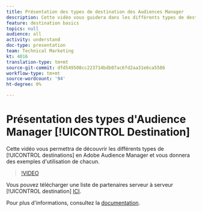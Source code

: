 ```yaml
---
title: Présentation des types de destination des Audiences Manager
description: Cette vidéo vous guidera dans les différents types de destinations de Adobe Audience Manager et vous donnera des exemples d'utilisation de chacune d'elles.
feature: destination basics
topics: null
audience: all
activity: understand
doc-type: presentation
team: Technical Marketing
kt: 4016
translation-type: tm+mt
source-git-commit: dfd549508cc223714bdb07ac6fd2aa31e6ca5586
workflow-type: tm+mt
source-wordcount: '94'
ht-degree: 0%

---
```



# Présentation des types d&#39;Audience Manager [!UICONTROL Destination]

Cette vidéo vous permettra de découvrir les différents types de [!UICONTROL destinations] en Adobe Audience Manager et vous donnera des exemples d&#39;utilisation de chacun.

>[!VIDEO](https://video.tv.adobe.com/v/29839/?quality=12)

Vous pouvez télécharger une liste de partenaires serveur à serveur [!UICONTROL destination] [ICI](https://docs.adobe.com/help/en/audience-manager/user-guide/overview/gdpr/assets/AAM-Partners-October2019.xlsx).

Pour plus d&#39;informations, consultez la [documentation](https://docs.adobe.com/content/help/en/audience-manager/user-guide/features/destinations/destinations.html).
